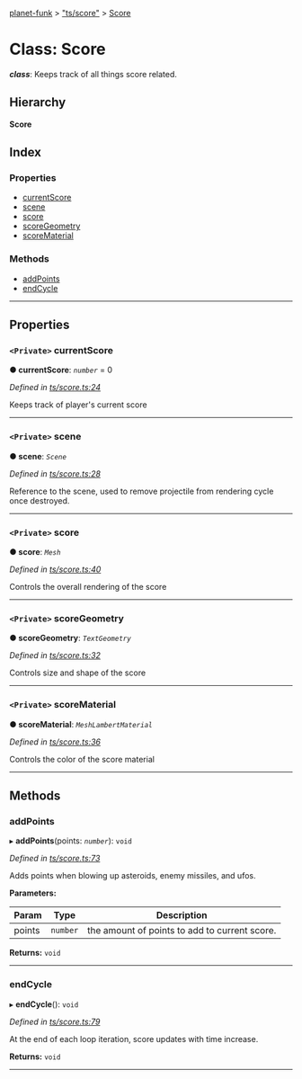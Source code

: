 [planet-funk](../README.md) > ["ts/score"](../modules/_ts_score_.md) > [Score](../classes/_ts_score_.score.md)

# Class: Score

*__class__*: Keeps track of all things score related.

## Hierarchy

**Score**

## Index

### Properties

* [currentScore](_ts_score_.score.md#currentscore)
* [scene](_ts_score_.score.md#scene)
* [score](_ts_score_.score.md#score)
* [scoreGeometry](_ts_score_.score.md#scoregeometry)
* [scoreMaterial](_ts_score_.score.md#scorematerial)

### Methods

* [addPoints](_ts_score_.score.md#addpoints)
* [endCycle](_ts_score_.score.md#endcycle)

---

## Properties

<a id="currentscore"></a>

### `<Private>` currentScore

**● currentScore**: *`number`* = 0

*Defined in [ts/score.ts:24](https://github.com/WilliamRADFunk/planet-funk/blob/59b11b0/src/ts/score.ts#L24)*

Keeps track of player's current score

___
<a id="scene"></a>

### `<Private>` scene

**● scene**: *`Scene`*

*Defined in [ts/score.ts:28](https://github.com/WilliamRADFunk/planet-funk/blob/59b11b0/src/ts/score.ts#L28)*

Reference to the scene, used to remove projectile from rendering cycle once destroyed.

___
<a id="score"></a>

### `<Private>` score

**● score**: *`Mesh`*

*Defined in [ts/score.ts:40](https://github.com/WilliamRADFunk/planet-funk/blob/59b11b0/src/ts/score.ts#L40)*

Controls the overall rendering of the score

___
<a id="scoregeometry"></a>

### `<Private>` scoreGeometry

**● scoreGeometry**: *`TextGeometry`*

*Defined in [ts/score.ts:32](https://github.com/WilliamRADFunk/planet-funk/blob/59b11b0/src/ts/score.ts#L32)*

Controls size and shape of the score

___
<a id="scorematerial"></a>

### `<Private>` scoreMaterial

**● scoreMaterial**: *`MeshLambertMaterial`*

*Defined in [ts/score.ts:36](https://github.com/WilliamRADFunk/planet-funk/blob/59b11b0/src/ts/score.ts#L36)*

Controls the color of the score material

___

## Methods

<a id="addpoints"></a>

###  addPoints

▸ **addPoints**(points: *`number`*): `void`

*Defined in [ts/score.ts:73](https://github.com/WilliamRADFunk/planet-funk/blob/59b11b0/src/ts/score.ts#L73)*

Adds points when blowing up asteroids, enemy missiles, and ufos.

**Parameters:**

| Param | Type | Description |
| ------ | ------ | ------ |
| points | `number` |  the amount of points to add to current score. |

**Returns:** `void`

___
<a id="endcycle"></a>

###  endCycle

▸ **endCycle**(): `void`

*Defined in [ts/score.ts:79](https://github.com/WilliamRADFunk/planet-funk/blob/59b11b0/src/ts/score.ts#L79)*

At the end of each loop iteration, score updates with time increase.

**Returns:** `void`

___

